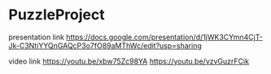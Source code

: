 # PuzzleProject
presentation link
https://docs.google.com/presentation/d/1jWK3CYmn4CjT-Jk-C3NtiYYQnGAQcP3o7fO89aMThWc/edit?usp=sharing

video link
https://youtu.be/xbw75Zc98YA
https://youtu.be/vzvGuzrFCik


